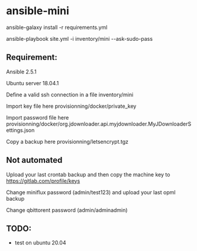 # ansible-mini

ansible-galaxy install -r requirements.yml

ansible-playbook site.yml  -i inventory/mini --ask-sudo-pass

## Requirement:

Ansible 2.5.1

Ubuntu server 18.04.1

Define a valid ssh connection in a file inventory/mini

Import key file here provisionning/docker/private_key

Import password file here provisionning/docker/org.jdownloader.api.myjdownloader.MyJDownloaderSettings.json

Copy a backup here provisionning/letsencrypt.tgz

## Not automated

Upload your last crontab backup and then copy the machine key to https://gitlab.com/profile/keys

Change miniflux password (admin/test123) and upload your last opml backup

Change qbittorent password (admin/adminadmin)

## TODO:

- test on ubuntu 20.04
